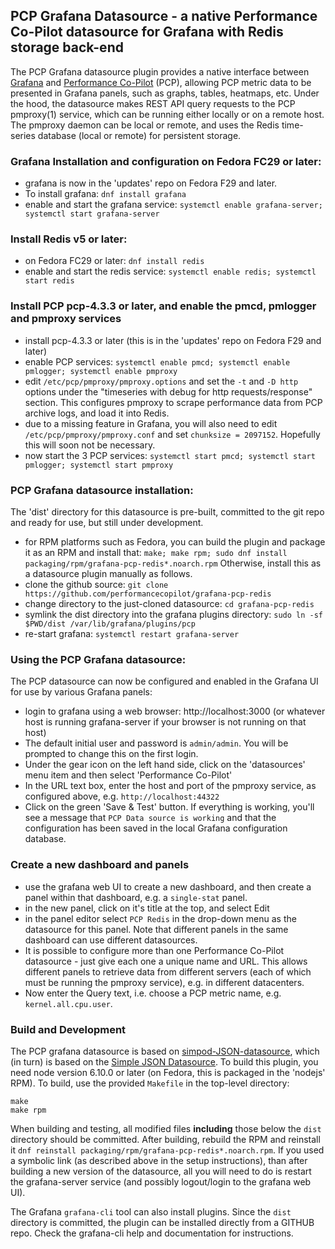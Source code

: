 ## PCP Grafana Datasource - a native Performance Co-Pilot datasource for Grafana with Redis storage back-end

The PCP Grafana datasource plugin provides a native interface between [Grafana](http://grafana.org)
and [Performance Co-Pilot](https://pcp.io) (PCP), allowing PCP metric data to be
presented in Grafana panels, such as graphs, tables, heatmaps, etc. Under the hood, the
datasource makes REST API query requests to the PCP pmproxy(1) service, which can be running
either locally or on a remote host. The pmproxy daemon can be local or remote, and uses
the Redis time-series database (local or remote) for persistent storage.

### Grafana Installation and configuration on Fedora FC29 or later:
 * grafana is now in the 'updates' repo on Fedora F29 and later.
 * To install grafana: `dnf install grafana`
 * enable and start the grafana service: `systemctl enable grafana-server; systemctl start grafana-server`

### Install Redis v5 or later:
 * on Fedora FC29 or later: `dnf install redis`
 * enable and start the redis service: `systemctl enable redis; systemctl start redis`

### Install PCP pcp-4.3.3 or later, and enable the pmcd, pmlogger and pmproxy services
 * install pcp-4.3.3 or later (this is in the 'updates' repo on Fedora F29 and later)
 * enable PCP services: `systemctl enable pmcd; systemctl enable pmlogger; systemctl enable pmproxy`
 * edit `/etc/pcp/pmproxy/pmproxy.options` and set the `-t` and `-D http` options under the "timeseries with debug for http requests/response" section. This configures pmproxy to scrape performance data from PCP archive logs, and load it into Redis.
 * due to a missing feature in Grafana, you will also need to edit `/etc/pcp/pmproxy/pmproxy.conf` and set `chunksize = 2097152`. Hopefully this will soon not be necessary.
 * now start the 3 PCP services: `systemctl start pmcd; systemctl start pmlogger; systemctl start pmproxy`

### PCP Grafana datasource installation:
The 'dist' directory for this datasource is pre-built, committed to the git repo and ready for use, but still under development.
 * for RPM platforms such as Fedora, you can build the plugin and package it as an RPM and install that: `make; make rpm; sudo dnf install packaging/rpm/grafana-pcp-redis*.noarch.rpm`
Otherwise, install this as a datasource plugin manually as follows.
 * clone the github source: `git clone https://github.com/performancecopilot/grafana-pcp-redis`
 * change directory to the just-cloned datasource: `cd grafana-pcp-redis`
 * symlink the dist directory into the grafana plugins directory: `sudo ln -sf $PWD/dist /var/lib/grafana/plugins/pcp`
 * re-start grafana: `systemctl restart grafana-server`

### Using the PCP Grafana datasource:
The PCP datasource can now be configured and enabled in the Grafana UI for use by various Grafana panels:
 * login to grafana using a web browser: http://localhost:3000 (or whatever host is running grafana-server if your browser is not running on that host)
 * The default initial user and password is `admin/admin`. You will be prompted to change this on the first login.
 * Under the gear icon on the left hand side, click on the 'datasources' menu item and then select 'Performance Co-Pilot'
 * In the URL text box, enter the host and port of the pmproxy service, as configured above, e.g. `http://localhost:44322`
 * Click on the green 'Save & Test' button. If everything is working, you'll see a message that `PCP Data source is working`
   and that the configuration has been saved in the local Grafana configuration database.

### Create a new dashboard and panels
 * use the grafana web UI to create a new dashboard, and then create a panel within that dashboard, e.g. a `single-stat` panel.
 * in the new panel, click on it's title at the top, and select Edit
 * in the panel editor select `PCP Redis` in the drop-down menu as the datasource for this panel. Note that different panels in the same dashboard can use different datasources.
 * It is possible to configure more than one Performance Co-Pilot datasource - just give each one a unique name and URL. This allows different panels to retrieve data from different servers (each of which must be running the pmproxy service), e.g. in different datacenters.
 * Now enter the Query text, i.e. choose a PCP metric name, e.g. `kernel.all.cpu.user`.

### Build and Development

The PCP grafana datasource is based on [simpod-JSON-datasource](https://github.com/simPod/grafana-json-datasource),
which (in turn) is based on the [Simple JSON Datasource](https://github.com/grafana/simple-json-datasource).
To build this plugin, you need node version 6.10.0 or later (on Fedora, this is packaged in the 'nodejs' RPM). To build,
use the provided `Makefile` in the top-level directory:

```
make
make rpm
```

When building and testing, all modified files **including** those below the ``dist`` directory should be committed.
After building, rebuild the RPM and reinstall it `dnf reinstall packaging/rpm/grafana-pcp-redis*.noarch.rpm`.
If you used a symbolic link (as described above in the setup instructions), than after building
a new version of the datasource, all you will need to do is restart the grafana-server service
(and possibly logout/login to the grafana web UI).

The Grafana `grafana-cli` tool can also install plugins. Since the `dist` directory is committed,
the plugin can be installed directly from a GITHUB repo. Check the grafana-cli help and documentation for instructions.
